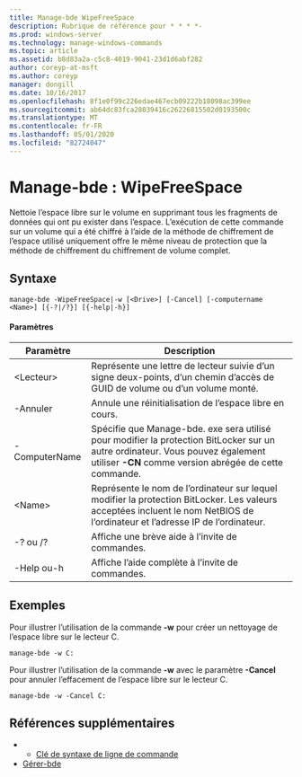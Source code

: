 ```yaml
---
title: Manage-bde WipeFreeSpace
description: Rubrique de référence pour * * * *-
ms.prod: windows-server
ms.technology: manage-windows-commands
ms.topic: article
ms.assetid: b8d83a2a-c5c8-4019-9041-23d1d6abf282
author: coreyp-at-msft
ms.author: coreyp
manager: dongill
ms.date: 10/16/2017
ms.openlocfilehash: 8f1e0f99c226edae467ecb09222b18098ac399ee
ms.sourcegitcommit: ab64dc83fca28039416c26226815502d0193500c
ms.translationtype: MT
ms.contentlocale: fr-FR
ms.lasthandoff: 05/01/2020
ms.locfileid: "82724047"
---
```

# <a name="manage-bde-wipefreespace"></a>Manage-bde : WipeFreeSpace



Nettoie l’espace libre sur le volume en supprimant tous les fragments de données qui ont pu exister dans l’espace. L’exécution de cette commande sur un volume qui a été chiffré à l’aide de la méthode de chiffrement de l’espace utilisé uniquement offre le même niveau de protection que la méthode de chiffrement du chiffrement de volume complet.

## <a name="syntax"></a>Syntaxe

```
manage-bde -WipeFreeSpace|-w [<Drive>] [-Cancel] [-computername <Name>] [{-?|/?}] [{-help|-h}]
```

#### <a name="parameters"></a>Paramètres

|Paramètre|Description|
|---------|-----------|
|\<Lecteur>|Représente une lettre de lecteur suivie d’un signe deux-points, d’un chemin d’accès de GUID de volume ou d’un volume monté.|
|-Annuler|Annule une réinitialisation de l’espace libre en cours.|
|-ComputerName|Spécifie que Manage-bde. exe sera utilisé pour modifier la protection BitLocker sur un autre ordinateur. Vous pouvez également utiliser **-CN** comme version abrégée de cette commande.|
|\<Name>|Représente le nom de l’ordinateur sur lequel modifier la protection BitLocker. Les valeurs acceptées incluent le nom NetBIOS de l’ordinateur et l’adresse IP de l’ordinateur.|
|-? ou /?|Affiche une brève aide à l’invite de commandes.|
|-Help ou-h|Affiche l’aide complète à l’invite de commandes.|

## <a name="examples"></a>Exemples

Pour illustrer l’utilisation de la commande **-w** pour créer un nettoyage de l’espace libre sur le lecteur C.
```
manage-bde -w C:
```
Pour illustrer l’utilisation de la commande **-w** avec le paramètre **-Cancel** pour annuler l’effacement de l’espace libre sur le lecteur C.
```
manage-bde -w -Cancel C:
```

## <a name="additional-references"></a>Références supplémentaires

-   - [Clé de syntaxe de ligne de commande](command-line-syntax-key.md)
-   [Gérer-bde](manage-bde.md)